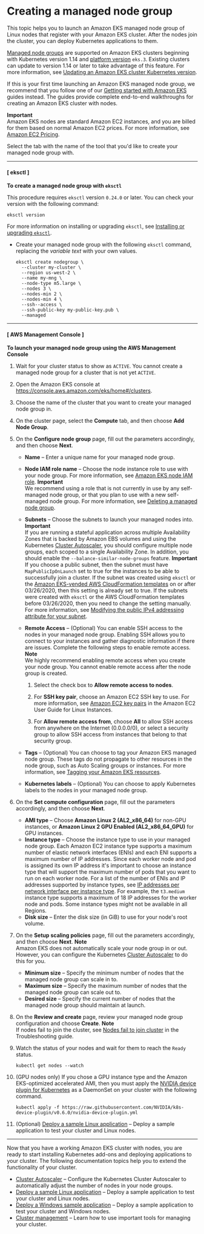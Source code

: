 # Creating a managed node group<a name="create-managed-node-group"></a>

This topic helps you to launch an Amazon EKS managed node group of Linux nodes that register with your Amazon EKS cluster\. After the nodes join the cluster, you can deploy Kubernetes applications to them\.

[Managed node groups](managed-node-groups.md) are supported on Amazon EKS clusters beginning with Kubernetes version 1\.14 and [platform version](platform-versions.md) `eks.3`\. Existing clusters can update to version 1\.14 or later to take advantage of this feature\. For more information, see [Updating an Amazon EKS cluster Kubernetes version](update-cluster.md)\.

If this is your first time launching an Amazon EKS managed node group, we recommend that you follow one of our [Getting started with Amazon EKS](getting-started.md) guides instead\. The guides provide complete end\-to\-end walkthroughs for creating an Amazon EKS cluster with nodes\.

**Important**  
Amazon EKS nodes are standard Amazon EC2 instances, and you are billed for them based on normal Amazon EC2 prices\. For more information, see [Amazon EC2 Pricing](https://aws.amazon.com/ec2/pricing/)\.

Select the tab with the name of the tool that you'd like to create your managed node group with\.

------
#### [ eksctl ]

**To create a managed node group with `eksctl`**

This procedure requires `eksctl` version `0.24.0` or later\. You can check your version with the following command:

```
eksctl version
```

For more information on installing or upgrading `eksctl`, see [Installing or upgrading `eksctl`](eksctl.md#installing-eksctl)\.
+ Create your managed node group with the following `eksctl` command, replacing the *variable text* with your own values\. 

  ```
  eksctl create nodegroup \
    --cluster my-cluster \
    --region us-west-2 \
    --name my-mng \
    --node-type m5.large \
    --nodes 3 \
    --nodes-min 2 \
    --nodes-min 4 \
    --ssh--access \
    --ssh-public-key my-public-key.pub \
    --managed
  ```

------
#### [ AWS Management Console ]

**To launch your managed node group using the AWS Management Console**

1. Wait for your cluster status to show as `ACTIVE`\. You cannot create a managed node group for a cluster that is not yet `ACTIVE`\.

1. Open the Amazon EKS console at [https://console\.aws\.amazon\.com/eks/home\#/clusters](https://console.aws.amazon.com/eks/home#/clusters)\.

1. Choose the name of the cluster that you want to create your managed node group in\.

1. On the cluster page, select the **Compute** tab, and then choose **Add Node Group**\.

1. On the **Configure node group** page, fill out the parameters accordingly, and then choose **Next**\.
   + **Name** – Enter a unique name for your managed node group\.
   + **Node IAM role name** – Choose the node instance role to use with your node group\. For more information, see [Amazon EKS node IAM role](worker_node_IAM_role.md)\.
**Important**  
We recommend using a role that is not currently in use by any self\-managed node group, or that you plan to use with a new self\-managed node group\. For more information, see [Deleting a managed node group](delete-managed-node-group.md)\.
   + **Subnets** – Choose the subnets to launch your managed nodes into\. 
**Important**  
If you are running a stateful application across multiple Availability Zones that is backed by Amazon EBS volumes and using the Kubernetes [Cluster Autoscaler](cluster-autoscaler.md), you should configure multiple node groups, each scoped to a single Availability Zone\. In addition, you should enable the `--balance-similar-node-groups` feature\.
**Important**  
If you choose a public subnet, then the subnet must have `MapPublicIpOnLaunch` set to true for the instances to be able to successfully join a cluster\. If the subnet was created using `eksctl` or the [Amazon EKS\-vended AWS CloudFormation templates](create-public-private-vpc.md) on or after 03/26/2020, then this setting is already set to true\. If the subnets were created with `eksctl` or the AWS CloudFormation templates before 03/26/2020, then you need to change the setting manually\. For more information, see [Modifying the public IPv4 addressing attribute for your subnet](https://docs.aws.amazon.com/vpc/latest/userguide/vpc-ip-addressing.html#subnet-public-ip)\.
   + **Remote Access** – \(Optional\) You can enable SSH access to the nodes in your managed node group\. Enabling SSH allows you to connect to your instances and gather diagnostic information if there are issues\. Complete the following steps to enable remote access\.
**Note**  
We highly recommend enabling remote access when you create your node group\. You cannot enable remote access after the node group is created\.

     1. Select the check box to **Allow remote access to nodes**\.

     1. For **SSH key pair**, choose an Amazon EC2 SSH key to use\. For more information, see [Amazon EC2 key pairs](https://docs.aws.amazon.com/AWSEC2/latest/UserGuide/ec2-key-pairs.html) in the Amazon EC2 User Guide for Linux Instances\.

     1. For **Allow remote access from**, choose **All** to allow SSH access from anywhere on the Internet \(0\.0\.0\.0/0\), or select a security group to allow SSH access from instances that belong to that security group\.
   + **Tags** – \(Optional\) You can choose to tag your Amazon EKS managed node group\. These tags do not propagate to other resources in the node group, such as Auto Scaling groups or instances\. For more information, see [Tagging your Amazon EKS resources](eks-using-tags.md)\.
   + **Kubernetes labels** – \(Optional\) You can choose to apply Kubernetes labels to the nodes in your managed node group\.

1. On the **Set compute configuration** page, fill out the parameters accordingly, and then choose **Next**\.
   + **AMI type** – Choose **Amazon Linux 2 \(AL2\_x86\_64\)** for non\-GPU instances, or **Amazon Linux 2 GPU Enabled \(AL2\_x86\_64\_GPU\)** for GPU instances\.
   + **Instance type** – Choose the instance type to use in your managed node group\. Each Amazon EC2 instance type supports a maximum number of elastic network interfaces \(ENIs\) and each ENI supports a maximum number of IP addresses\. Since each worker node and pod is assigned its own IP address it's important to choose an instance type that will support the maximum number of pods that you want to run on each worker node\. For a list of the number of ENIs and IP addresses supported by instance types, see [ IP addresses per network interface per instance type](https://docs.aws.amazon.com/AWSEC2/latest/UserGuide/using-eni.html#AvailableIpPerENI)\. For example, the `t3.medium` instance type supports a maximum of 18 IP addresses for the worker node and pods\. Some instance types might not be available in all Regions\.
   + **Disk size** – Enter the disk size \(in GiB\) to use for your node's root volume\.

1. On the **Setup scaling policies** page, fill out the parameters accordingly, and then choose **Next**\.
**Note**  
Amazon EKS does not automatically scale your node group in or out\. However, you can configure the Kubernetes [Cluster Autoscaler](cluster-autoscaler.md) to do this for you\.
   + **Minimum size** – Specify the minimum number of nodes that the managed node group can scale in to\.
   + **Maximum size** – Specify the maximum number of nodes that the managed node group can scale out to\.
   + **Desired size** – Specify the current number of nodes that the managed node group should maintain at launch\.

1. On the **Review and create** page, review your managed node group configuration and choose **Create**\.
**Note**  
If nodes fail to join the cluster, see [Nodes fail to join cluster](troubleshooting.md#worker-node-fail) in the Troubleshooting guide\.

1. Watch the status of your nodes and wait for them to reach the `Ready` status\.

   ```
   kubectl get nodes --watch
   ```

1. \(GPU nodes only\) If you chose a GPU instance type and the Amazon EKS\-optimized accelerated AMI, then you must apply the [NVIDIA device plugin for Kubernetes](https://github.com/NVIDIA/k8s-device-plugin) as a DaemonSet on your cluster with the following command\.

   ```
   kubectl apply -f https://raw.githubusercontent.com/NVIDIA/k8s-device-plugin/v0.6.0/nvidia-device-plugin.yml
   ```

1. \(Optional\) [Deploy a sample Linux application](sample-deployment.md) – Deploy a sample application to test your cluster and Linux nodes\.

------

Now that you have a working Amazon EKS cluster with nodes, you are ready to start installing Kubernetes add\-ons and deploying applications to your cluster\. The following documentation topics help you to extend the functionality of your cluster\.
+ [Cluster Autoscaler](cluster-autoscaler.md) – Configure the Kubernetes Cluster Autoscaler to automatically adjust the number of nodes in your node groups\.
+ [Deploy a sample Linux application](sample-deployment.md) – Deploy a sample application to test your cluster and Linux nodes\.
+ [Deploy a Windows sample application](windows-support.md#windows-sample-application) – Deploy a sample application to test your cluster and Windows nodes\.
+ [Cluster management](eks-managing.md) – Learn how to use important tools for managing your cluster\.